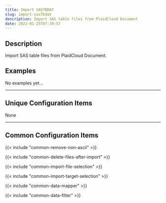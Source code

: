 ```yaml
---
title: Import SAS7BDAT
slug: import-sas7bdat
description: Import SAS table files from PlaidCloud Document
date: 2022-01-25T07:39:57
---
```


## Description


Import SAS table files from PlaidCloud Document.

## Examples

No examples yet...

---

## Unique Configuration Items

None

---

## Common Configuration Items

{{< include "common-remove-non-ascii" >}}

{{< include "common-delete-files-after-import" >}}

{{< include "common-import-file-selection" >}}

{{< include "common-import-target-selection" >}}

{{< include "common-data-mapper" >}}

{{< include "common-data-filter" >}}
